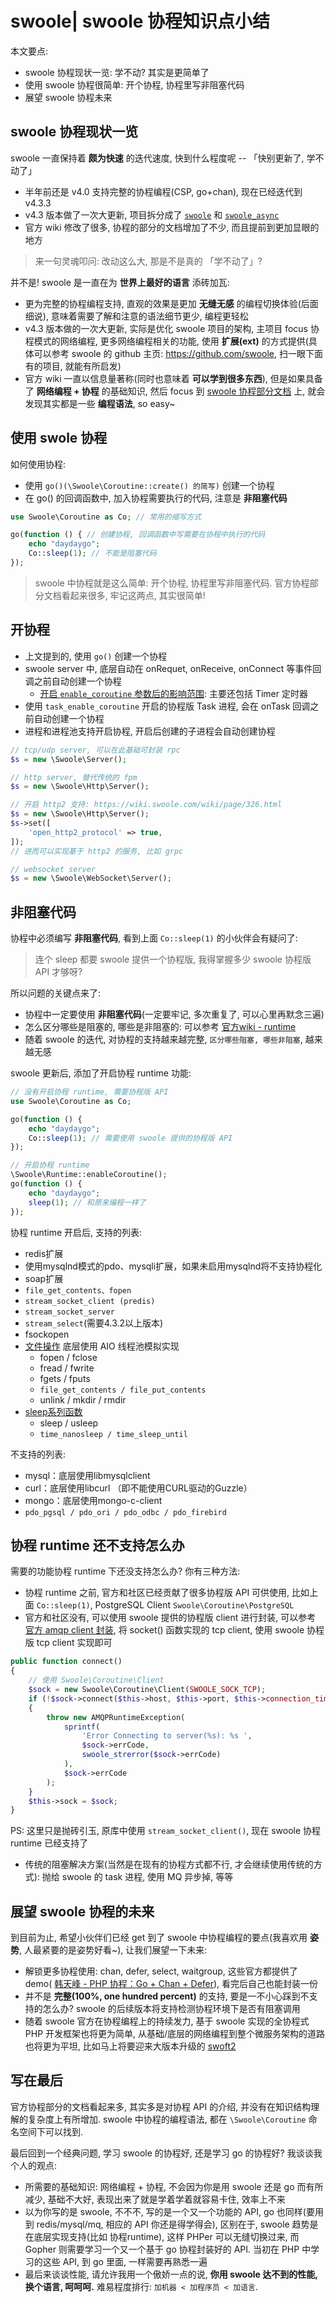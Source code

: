 # swoole| swoole 协程知识点小结

本文要点:
- swoole 协程现状一览: 学不动? 其实是更简单了
- 使用 swoole 协程很简单: 开个协程, 协程里写非阻塞代码
- 展望 swoole 协程未来

## swoole 协程现状一览

swoole 一直保持着 **颇为快速** 的迭代速度, 快到什么程度呢 -- 「快别更新了, 学不动了」
- 半年前还是 v4.0 支持完整的协程编程(CSP, go+chan), 现在已经迭代到 v4.3.3
- v4.3 版本做了一次大更新, 项目拆分成了 [`swoole`](https://github.com/swoole/swoole-src) 和 [`swoole_async`](https://github.com/swoole/ext-async)
- 官方 wiki 修改了很多, 协程的部分的文档增加了不少, 而且提前到更加显眼的地方

> 来一句灵魂叩问: 改动这么大, 那是不是真的 「学不动了」?

并不是! swoole 是一直在为 **世界上最好的语言** 添砖加瓦:
- 更为完整的协程编程支持, 直观的效果是更加 **无缝无感** 的编程切换体验(后面细说), 意味着需要了解和注意的语法细节更少, 编程更轻松
- v4.3 版本做的一次大更新, 实际是优化 swoole 项目的架构, 主项目 focus 协程模式的网络编程, 更多网络编程相关的功能, 使用 **扩展(ext)** 的方式提供(具体可以参考 swoole 的 github 主页: https://github.com/swoole, 扫一眼下面有的项目, 就能有所启发)
- 官方 wiki 一直以信息量著称(同时也意味着 **可以学到很多东西**), 但是如果具备了 **网络编程 + 协程** 的基础知识, 然后 focus 到 [swoole 协程部分文档](https://wiki.swoole.com/wiki/page/p-coroutine.html) 上, 就会发现其实都是一些 **编程语法**, so easy~

## 使用 swole 协程

如何使用协程: 
- 使用 `go()(\Swoole\Coroutine::create() 的简写)` 创建一个协程
- 在 go() 的回调函数中, 加入协程需要执行的代码, 注意是 **非阻塞代码**

```php
use Swoole\Coroutine as Co; // 常用的缩写方式

go(function () { // 创建协程, 回调函数中写需要在协程中执行的代码
    echo "daydaygo";
    Co::sleep(1); // 不能是阻塞代码
});
```

> swoole 中协程就是这么简单: 开个协程, 协程里写非阻塞代码. 官方协程部分文档看起来很多, 牢记这两点, 其实很简单!

## 开协程

- 上文提到的, 使用 `go()` 创建一个协程
- swoole server 中, 底层自动在 onRequet, onReceive, onConnect 等事件回调之前自动创建一个协程
    - [开启 `enable_coroutine` 参数后的影响范围](https://wiki.swoole.com/wiki/page/949.html): 主要还包括 Timer 定时器
- 使用 `task_enable_coroutine` 开启的协程版 Task 进程, 会在 onTask 回调之前自动创建一个协程
- 进程和进程池支持开启协程, 开启后创建的子进程会自动创建协程

```php
// tcp/udp server, 可以在此基础可封装 rpc
$s = new \Swoole\Server();

// http server, 替代传统的 fpm
$s = new \Swoole\Http\Server();

// 开启 http2 支持: https://wiki.swoole.com/wiki/page/326.html
$s = new \Swoole\Http\Server();
$s->set([
    'open_http2_protocol' => true,
]);
// 进而可以实现基于 http2 的服务, 比如 grpc

// websocket server
$s = new \Swoole\WebSocket\Server();
```

## 非阻塞代码

协程中必须编写 **非阻塞代码**, 看到上面 `Co::sleep(1)` 的小伙伴会有疑问了: 

> 连个 sleep 都要 swoole 提供一个协程版, 我得掌握多少 swoole 协程版 API 才够呀?

所以问题的关键点来了:

- 协程中一定要使用 **非阻塞代码**(一定要牢记, 多次重复了, 可以心里再默念三遍)
- 怎么区分哪些是阻塞的, 哪些是非阻塞的: 可以参考 [官方wiki - runtime](https://wiki.swoole.com/wiki/page/p-runtime.html)
- 随着 swoole 的迭代, 对协程的支持越来越完整, `区分哪些阻塞, 哪些非阻塞`, 越来越无感

swoole 更新后, 添加了开启协程 runtime 功能:

```php
// 没有开启协程 runtime, 需要协程版 API
use Swoole\Coroutine as Co;

go(function () {
    echo "daydaygo";
    Co::sleep(1); // 需要使用 swoole 提供的协程版 API
});

// 开启协程 runtime
\Swoole\Runtime::enableCoroutine();
go(function () {
    echo "daydaygo";
    sleep(1); // 和原来编程一样了
});
```

协程 runtime 开启后, 支持的列表:
- redis扩展
- 使用mysqlnd模式的pdo、mysqli扩展，如果未启用mysqlnd将不支持协程化
- soap扩展
- `file_get_contents、fopen`
- `stream_socket_client (predis)`
- `stream_socket_server`
- `stream_select`(需要4.3.2以上版本)
- fsockopen
- [文件操作](https://wiki.swoole.com/wiki/page/991.html) 底层使用 AIO 线程池模拟实现
    - fopen / fclose
    - fread / fwrite 
    - fgets / fputs
    - `file_get_contents / file_put_contents`
    - unlink / mkdir / rmdir
- [sleep系列函数](https://wiki.swoole.com/wiki/page/992.html)
    - sleep / usleep
    - `time_nanosleep / time_sleep_until`

不支持的列表:
- mysql：底层使用libmysqlclient
- curl：底层使用libcurl （即不能使用CURL驱动的Guzzle）
- mongo：底层使用mongo-c-client
- `pdo_pgsql / pdo_ori / pdo_odbc / pdo_firebird`

## 协程 runtime 还不支持怎么办

需要的功能协程 runtime 下还没支持怎么办? 你有三种方法:

- 协程 runtime 之前, 官方和社区已经贡献了很多协程版 API 可供使用, 比如上面 `Co::sleep(1)`, PostgreSQL Client `Swoole\Coroutine\PostgreSQL`
- 官方和社区没有, 可以使用 swoole 提供的协程版 client 进行封装, 可以参考 [官方 amqp client 封装](https://github.com/swoole/php-amqplib), 将 socket() 函数实现的 tcp client, 使用 swoole 协程版 tcp client 实现即可

```php
public function connect()
{
    // 使用 Swoole\Coroutine\Client 
    $sock = new Swoole\Coroutine\Client(SWOOLE_SOCK_TCP);
    if (!$sock->connect($this->host, $this->port, $this->connection_timeout))
    {
        throw new AMQPRuntimeException(
            sprintf(
                'Error Connecting to server(%s): %s ',
                $sock->errCode,
                swoole_strerror($sock->errCode)
            ),
            $sock->errCode
        );
    }
    $this->sock = $sock;
}
```

PS: 这里只是抛砖引玉, 原库中使用 `stream_socket_client()`, 现在 swoole 协程 runtime 已经支持了

- 传统的阻塞解决方案(当然是在现有的协程方式都不行, 才会继续使用传统的方式): 抛给 swoole 的 task 进程, 使用 MQ 异步掉, 等等

## 展望 swoole 协程的未来

到目前为止, 希望小伙伴们已经 get 到了 swoole 中协程编程的要点(我喜欢用 **姿势**, 人最紧要的是姿势好看~), 让我们展望一下未来:

- 解锁更多协程使用: chan, defer, select, waitgroup, 这些官方都提供了 demo( [韩天峰 - PHP 协程：Go + Chan + Defer](https://segmentfault.com/a/1190000017243966)), 看完后自己也能封装一份
- 并不是 **完整(100%, one hundred percent)** 的支持, 要是一不小心踩到不支持的怎么办? swoole 的后续版本将支持检测协程环境下是否有阻塞调用
- 随着 swoole 官方在协程编程上的持续发力, 基于 swoole 实现的全协程式 PHP 开发框架也将更为简单, 从基础/底层的网络编程到整个微服务架构的道路也将更为平坦, 比如马上将要迎来大版本升级的 [swoft2](https://github.com/swoft-cloud/swoft)

## 写在最后

官方协程部分的文档看起来多, 其实多是对协程 API 的介绍, 并没有在知识结构理解的复杂度上有所增加. swoole 中协程的编程语法, 都在 `\Swoole\Coroutine` 命名空间下可以找到.

最后回到一个经典问题, 学习 swoole 的协程好, 还是学习 go 的协程好? 我谈谈我个人的观点:
- 所需要的基础知识: 网络编程 + 协程, 不会因为你是用 swoole 还是 go 而有所减少, 基础不大好, 表现出来了就是学着学着就容易卡住, 效率上不来
- 以为你写的是 swoole, 不不不, 写的是一个又一个功能的 API, go 也同样(要用到 redis/mysql/mq, 相应的 API 你还是得学得会), 区别在于, swoole 趋势是在底层实现支持(比如 协程runtime), 这样 PHPer 可以无缝切换过来, 而 Gopher 则需要学习一个又一个基于 go 协程封装好的 API. 当初在 PHP 中学习的这些 API, 到 go 里面, 一样需要再熟悉一遍
- 最后来谈谈性能, 请允许我用一个傲娇一点的说, **你用 swoole 达不到的性能, 换个语言, 呵呵呵.** 难易程度排行: `加机器 < 加程序员 < 加语言`.